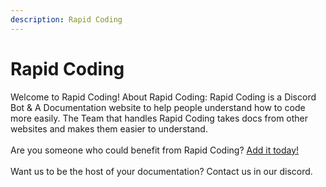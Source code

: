 ```yaml
---
description: Rapid Coding
---
```


# Rapid Coding

Welcome to Rapid Coding! About Rapid Coding: Rapid Coding is a Discord Bot & A Documentation website to help people understand how to code more easily. The Team that handles Rapid Coding takes docs from other websites and makes them easier to understand. \
\
Are you someone who could benefit from Rapid Coding? [Add it today!](https://discord.com/api/oauth2/authorize?client\_id=861291619348774952\&permissions=8\&scope=bot%20applications.commands)\
\
Want us to be the host of your documentation? Contact us in our discord.

